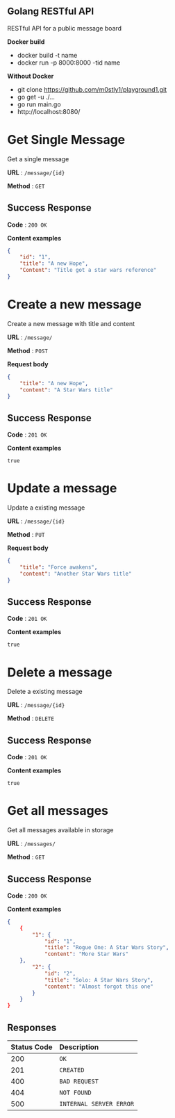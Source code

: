 ## Golang RESTful API
RESTful API for a public message board

**Docker build**
 - docker build -t name
 - docker run -p 8000:8000 -tid name

**Without Docker**
  - git clone https://github.com/m0stly1/playground1.git
  - go get -u ./...
  - go run main.go
  - http://localhost:8080/


# Get Single Message

Get a single message

**URL** : `/message/{id}`

**Method** : `GET`

## Success Response

**Code** : `200 OK`

**Content examples**

```json
{
	"id": "1",
	"title": "A new Hope",
	"Content": "Title got a star wars reference"
}
```

# Create a new message

Create a new message with title and content

**URL** : `/message/`

**Method** : `POST`

**Request body**
```json
{
	"title": "A new Hope",
	"content": "A Star Wars title"
}
```
## Success Response

**Code** : `201 OK`

**Content examples**
```
true
```

# Update a message

Update a existing message

**URL** : `/message/{id}`

**Method** : `PUT`

**Request body**
```json
{
	"title": "Force awakens",
	"content": "Another Star Wars title"
}
```

## Success Response
**Code** : `201 OK`

**Content examples**
```
true
```

# Delete a message

Delete a existing message

**URL** : `/message/{id}`

**Method** : `DELETE`


## Success Response
**Code** : `201 OK`

**Content examples**
```
true
```

# Get all messages
Get all messages available in storage

**URL** : `/messages/`

**Method** : `GET`


## Success Response
**Code** : `200 OK`

**Content examples**

```json
{
	{
		"1": {
			"id": "1",
			"title": "Rogue One: A Star Wars Story",
			"content": "More Star Wars"
	},
		"2": {
			"id": "2",
			"title": "Solo: A Star Wars Story",
			"content": "Almost forgot this one"
		}
	}
}
```

## Responses
| Status Code | Description |
| :--- | :--- |
| 200 | `OK` |
| 201 | `CREATED` |
| 400 | `BAD REQUEST` |
| 404 | `NOT FOUND` |
| 500 | `INTERNAL SERVER ERROR` |